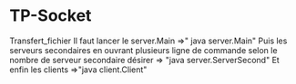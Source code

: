 # TP-Socket
Transfert_fichier
Il faut lancer le server.Main =>" java server.Main"
Puis les serveurs secondaires en ouvrant plusieurs ligne de commande selon le nombre de serveur secondaire désirer => "java server.ServerSecond"
Et enfin les clients =>"java client.Client"
